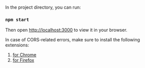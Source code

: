 In the project directory, you can run:

### `npm start`

Then open [http://localhost:3000](http://localhost:3000) to view it in your browser.

In case of CORS-related errors, make sure to install the following extensions:

1. [for Chrome](https://chrome.google.com/webstore/detail/allow-cors-access-control/lhobafahddgcelffkeicbaginigeejlf)
2. [for Firefox](https://addons.mozilla.org/en-US/firefox/addon/access-control-allow-origin)
